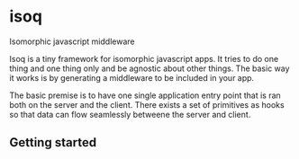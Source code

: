 # isoq
Isomorphic javascript middleware

Isoq is a tiny framework for isomorphic javascript apps. It tries to do one thing and one thing only and be agnostic about other things.
The basic way it works is by generating a middleware to be included in your app.

The basic premise is to have one single application entry point that is ran both on the server and the client.
There exists a set of primitives as hooks so that data can flow seamlessly betweene the server and client.

## Getting started

